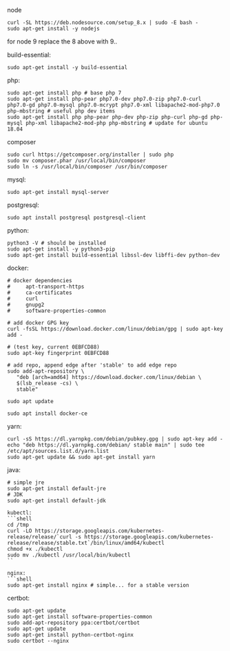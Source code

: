 node
```shell
curl -SL https://deb.nodesource.com/setup_8.x | sudo -E bash -
sudo apt-get install -y nodejs
```

for node 9 replace the 8 above with 9..

build-essential:
```shell
sudo apt-get install -y build-essential
```

php:
```shell
sudo apt-get install php # base php 7
sudo apt-get install php-pear php7.0-dev php7.0-zip php7.0-curl php7.0-gd php7.0-mysql php7.0-mcrypt php7.0-xml libapache2-mod-php7.0 php-mbstring # useful php dev items
sudo apt-get install php php-pear php-dev php-zip php-curl php-gd php-mysql php-xml libapache2-mod-php php-mbstring # update for ubuntu 18.04
```
composer
```shell
sudo curl https://getcomposer.org/installer | sudo php
sudo mv composer.phar /usr/local/bin/composer
sudo ln -s /usr/local/bin/composer /usr/bin/composer
```

mysql:
```shell
sudo apt-get install mysql-server
```

postgresql:
```
sudo apt install postgresql postgresql-client
```

python:
```
python3 -V # should be installed
sudo apt-get install -y python3-pip
sudo apt-get install build-essential libssl-dev libffi-dev python-dev
```

docker:
```
# docker dependencies
#     apt-transport-https
#     ca-certificates
#     curl
#     gnupg2
#     software-properties-common

# add docker GPG key
curl -fsSL https://download.docker.com/linux/debian/gpg | sudo apt-key add -

# (test key, current 0EBFCD88)
sudo apt-key fingerprint 0EBFCD88

# add repo, append edge after 'stable' to add edge repo
sudo add-apt-repository \
   "deb [arch=amd64] https://download.docker.com/linux/debian \
   $(lsb_release -cs) \
   stable"

sudo apt update

sudo apt install docker-ce
```

yarn:
```
curl -sS https://dl.yarnpkg.com/debian/pubkey.gpg | sudo apt-key add -
echo "deb https://dl.yarnpkg.com/debian/ stable main" | sudo tee /etc/apt/sources.list.d/yarn.list
sudo apt-get update && sudo apt-get install yarn
```
java:
```shell
# simple jre
sudo apt-get install default-jre
# JDK
sudo apt-get install default-jdk

kubectl:
```shell
cd /tmp
curl -LO https://storage.googleapis.com/kubernetes-release/release/`curl -s https://storage.googleapis.com/kubernetes-release/release/stable.txt`/bin/linux/amd64/kubectl
chmod +x ./kubectl
sudo mv ./kubectl /usr/local/bin/kubectl
``

nginx:
```shell
sudo apt-get install nginx # simple... for a stable version
```

certbot:
```shell
sudo apt-get update
sudo apt-get install software-properties-common
sudo add-apt-repository ppa:certbot/certbot
sudo apt-get update
sudo apt-get install python-certbot-nginx
sudo certbot --nginx
```
